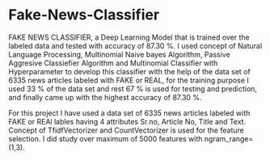 # Fake-News-Classifier

FAKE NEWS CLASSIFIER, a Deep Learning Model that is trained over the labeled data and tested with accuracy of 87.30 %. I used concept of Natural Language Processing, Multinomial Naive bayes Algorithm, Passive Aggresive Classiefier Algorithm and Multinomial Classifier with Hyperparameter to develop this classifier with the help of the data set of 6335 news articles labeled with FAKE or REAL, for the training purpose I used 33 % of the data set and rest 67 % is used for testing and prediction, and finally came up with the highest accuracy of 87.30 %.

For this project I have used a data set of 6335 news articles labeled with FAKE or REAl lables having 4 attributes Sr.no, Article No, Title and Text. Concept of TfidfVectorizer and CountVectorizer is used for the feature selection. I did study over maximum of 5000 features with ngram_range=(1,3).

